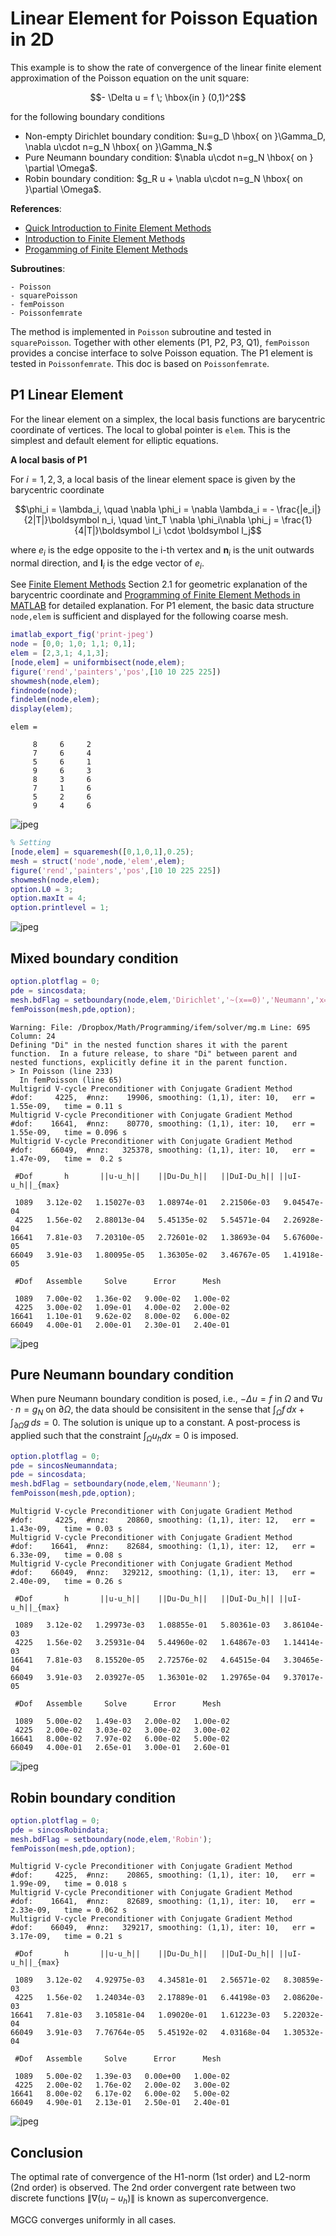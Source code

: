 # Linear Element for Poisson Equation in 2D

This example is to show the rate of convergence of the linear finite element approximation of the Poisson equation on the unit square:

$$- \Delta u = f \; \hbox{in } (0,1)^2$$

for the following boundary conditions
- Non-empty Dirichlet boundary condition: $u=g_D \hbox{ on }\Gamma_D, \nabla u\cdot n=g_N \hbox{ on }\Gamma_N.$
- Pure Neumann boundary condition: $\nabla u\cdot n=g_N \hbox{ on } \partial \Omega$.
- Robin boundary condition: $g_R u + \nabla u\cdot n=g_N \hbox{ on }\partial \Omega$.

**References**:
- [Quick Introduction to Finite Element Methods](femdoc.html)
- [Introduction to Finite Element Methods](http://www.math.uci.edu/~chenlong/226/Ch2FEM.pdf)
- [Progamming of Finite Element Methods](http://www.math.uci.edu/~chenlong/226/Ch3FEMCode.pdf)

**Subroutines**:

    - Poisson
    - squarePoisson
    - femPoisson
    - Poissonfemrate
    
The method is implemented in `Poisson` subroutine and tested in `squarePoisson`. Together with other elements (P1, P2, P3, Q1), `femPoisson` provides a concise interface to solve Poisson equation. The P1 element is tested in `Poissonfemrate`. This doc is based on `Poissonfemrate`.    

## P1 Linear Element

For the linear element on a simplex, the local basis functions are
barycentric coordinate of vertices. The local to global pointer is
`elem`. This is the simplest and default element for elliptic equations.

**A local basis of P1**

For $i = 1, 2, 3$, a local basis of the linear element space is given by the barycentric coordinate

$$\phi_i = \lambda_i, \quad \nabla \phi_i = \nabla \lambda_i = - \frac{|e_i|}{2|T|}\boldsymbol n_i, \quad \int_T \nabla \phi_i\nabla \phi_j = \frac{1}{4|T|}\boldsymbol l_i \cdot \boldsymbol l_j$$

where $e_i$ is the edge opposite to the i-th vertex and $\boldsymbol n_i$ is the unit
outwards normal direction, and $\boldsymbol l_i$ is the edge vector of $e_i$.  

See [Finite Element Methods](http://www.math.uci.edu/~chenlong/226/Ch2FEM.pdf) Section 2.1 for geometric explanation of the barycentric coordinate and [Programming of Finite Element Methods in MATLAB](http://www.math.uci.edu/~chenlong/226/Ch3FEMcode.pdf) for detailed explanation. For P1 element, the basic data structure `node,elem` is sufficient and displayed for the following coarse mesh.


```matlab
imatlab_export_fig('print-jpeg')
node = [0,0; 1,0; 1,1; 0,1];
elem = [2,3,1; 4,1,3];      
[node,elem] = uniformbisect(node,elem);
figure('rend','painters','pos',[10 10 225 225])
showmesh(node,elem);
findnode(node);
findelem(node,elem);
display(elem);
```

    
    elem =
    
         8     6     2
         7     6     4
         5     6     1
         9     6     3
         8     3     6
         7     1     6
         5     2     6
         9     4     6
    



    
![jpeg](Poissonfemrate_files/Poissonfemrate_3_1.jpg)
    



```matlab
% Setting
[node,elem] = squaremesh([0,1,0,1],0.25); 
mesh = struct('node',node,'elem',elem);
figure('rend','painters','pos',[10 10 225 225])
showmesh(node,elem);
option.L0 = 3;
option.maxIt = 4;
option.printlevel = 1;
```


    
![jpeg](Poissonfemrate_files/Poissonfemrate_4_0.jpg)
    


## Mixed boundary condition


```matlab
option.plotflag = 0;
pde = sincosdata;
mesh.bdFlag = setboundary(node,elem,'Dirichlet','~(x==0)','Neumann','x==0');
femPoisson(mesh,pde,option);
```

    Warning: File: /Dropbox/Math/Programming/ifem/solver/mg.m Line: 695 Column: 24
    Defining "Di" in the nested function shares it with the parent function.  In a future release, to share "Di" between parent and nested functions, explicitly define it in the parent function.
    > In Poisson (line 233)
      In femPoisson (line 65)
    Multigrid V-cycle Preconditioner with Conjugate Gradient Method
    #dof:     4225,  #nnz:    19906, smoothing: (1,1), iter: 10,   err = 1.55e-09,   time = 0.11 s
    Multigrid V-cycle Preconditioner with Conjugate Gradient Method
    #dof:    16641,  #nnz:    80770, smoothing: (1,1), iter: 10,   err = 1.55e-09,   time = 0.096 s
    Multigrid V-cycle Preconditioner with Conjugate Gradient Method
    #dof:    66049,  #nnz:   325378, smoothing: (1,1), iter: 10,   err = 1.47e-09,   time =  0.2 s
    
     #Dof       h       ||u-u_h||    ||Du-Du_h||   ||DuI-Du_h|| ||uI-u_h||_{max}
    
     1089   3.12e-02   1.15027e-03   1.08974e-01   2.21506e-03   9.04547e-04
     4225   1.56e-02   2.88013e-04   5.45135e-02   5.54571e-04   2.26928e-04
    16641   7.81e-03   7.20310e-05   2.72601e-02   1.38693e-04   5.67600e-05
    66049   3.91e-03   1.80095e-05   1.36305e-02   3.46767e-05   1.41918e-05
    
     #Dof   Assemble     Solve      Error      Mesh    
    
     1089   7.00e-02   1.36e-02   9.00e-02   1.00e-02
     4225   3.00e-02   1.09e-01   4.00e-02   2.00e-02
    16641   1.10e-01   9.62e-02   8.00e-02   6.00e-02
    66049   4.00e-01   2.00e-01   2.30e-01   2.40e-01
    
    



    
![jpeg](Poissonfemrate_files/Poissonfemrate_6_1.jpg)
    


## Pure Neumann boundary condition

When pure Neumann boundary condition is posed, i.e., $-\Delta u =f$ in $\Omega$ and $\nabla u\cdot n=g_N$ on $\partial \Omega$, the data should be consisitent in the sense that $\int_{\Omega} f \, dx + \int_{\partial \Omega} g \, ds = 0$. The solution is unique up to a constant. A post-process is applied such that the constraint $\int_{\Omega}u_h dx = 0$ is imposed. 


```matlab
option.plotflag = 0;
pde = sincosNeumanndata;
pde = sincosdata;
mesh.bdFlag = setboundary(node,elem,'Neumann');
femPoisson(mesh,pde,option);
```

    Multigrid V-cycle Preconditioner with Conjugate Gradient Method
    #dof:     4225,  #nnz:    20860, smoothing: (1,1), iter: 12,   err = 1.43e-09,   time = 0.03 s
    Multigrid V-cycle Preconditioner with Conjugate Gradient Method
    #dof:    16641,  #nnz:    82684, smoothing: (1,1), iter: 12,   err = 6.33e-09,   time = 0.08 s
    Multigrid V-cycle Preconditioner with Conjugate Gradient Method
    #dof:    66049,  #nnz:   329212, smoothing: (1,1), iter: 13,   err = 2.40e-09,   time = 0.26 s
    
     #Dof       h       ||u-u_h||    ||Du-Du_h||   ||DuI-Du_h|| ||uI-u_h||_{max}
    
     1089   3.12e-02   1.29973e-03   1.08855e-01   5.80361e-03   3.86104e-03
     4225   1.56e-02   3.25931e-04   5.44960e-02   1.64867e-03   1.14414e-03
    16641   7.81e-03   8.15520e-05   2.72576e-02   4.64515e-04   3.30465e-04
    66049   3.91e-03   2.03927e-05   1.36301e-02   1.29765e-04   9.37017e-05
    
     #Dof   Assemble     Solve      Error      Mesh    
    
     1089   5.00e-02   1.49e-03   2.00e-02   1.00e-02
     4225   2.00e-02   3.03e-02   3.00e-02   3.00e-02
    16641   8.00e-02   7.97e-02   6.00e-02   5.00e-02
    66049   4.00e-01   2.65e-01   3.00e-01   2.60e-01
    
    



    
![jpeg](Poissonfemrate_files/Poissonfemrate_8_1.jpg)
    


## Robin boundary condition


```matlab
option.plotflag = 0;
pde = sincosRobindata;
mesh.bdFlag = setboundary(node,elem,'Robin');
femPoisson(mesh,pde,option);
```

    Multigrid V-cycle Preconditioner with Conjugate Gradient Method
    #dof:     4225,  #nnz:    20865, smoothing: (1,1), iter: 10,   err = 1.99e-09,   time = 0.018 s
    Multigrid V-cycle Preconditioner with Conjugate Gradient Method
    #dof:    16641,  #nnz:    82689, smoothing: (1,1), iter: 10,   err = 2.33e-09,   time = 0.062 s
    Multigrid V-cycle Preconditioner with Conjugate Gradient Method
    #dof:    66049,  #nnz:   329217, smoothing: (1,1), iter: 10,   err = 3.17e-09,   time = 0.21 s
    
     #Dof       h       ||u-u_h||    ||Du-Du_h||   ||DuI-Du_h|| ||uI-u_h||_{max}
    
     1089   3.12e-02   4.92975e-03   4.34581e-01   2.56571e-02   8.30859e-03
     4225   1.56e-02   1.24034e-03   2.17889e-01   6.44198e-03   2.08620e-03
    16641   7.81e-03   3.10581e-04   1.09020e-01   1.61223e-03   5.22032e-04
    66049   3.91e-03   7.76764e-05   5.45192e-02   4.03168e-04   1.30532e-04
    
     #Dof   Assemble     Solve      Error      Mesh    
    
     1089   5.00e-02   1.39e-03   0.00e+00   1.00e-02
     4225   2.00e-02   1.76e-02   2.00e-02   3.00e-02
    16641   8.00e-02   6.17e-02   6.00e-02   5.00e-02
    66049   4.90e-01   2.13e-01   2.50e-01   2.40e-01
    
    



    
![jpeg](Poissonfemrate_files/Poissonfemrate_10_1.jpg)
    


## Conclusion

The optimal rate of convergence of the H1-norm (1st order) and L2-norm
(2nd order) is observed. The 2nd order convergent rate between two
discrete functions $\|\nabla (u_I - u_h)\|$ is known as superconvergence.

MGCG converges uniformly in all cases.
